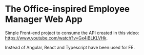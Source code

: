 # The Office-inspired Employee Manager Web App

Simple Front-end project to consume the API created in this video: https://www.youtube.com/watch?v=Gx4iBLKLVHk.

Instead of Angular, React and Typescript have been used for FE.

